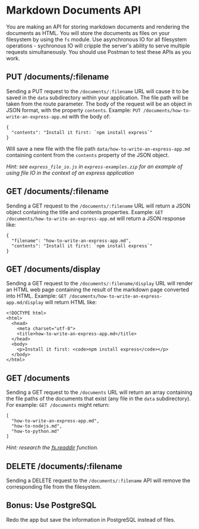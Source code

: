 # Markdown Documents API

You are making an API for storing markdown documents and rendering the documents as HTML. You will store the documents as files on your filesystem by using the ```fs``` module. Use asynchronous IO for all filesystem operations - sychronous IO will cripple the server's ability to serve multiple requests simultaneously. You should use Postman to test these APIs as you work.

## PUT /documents/:filename

Sending a PUT request to the ```/documents/:filename``` URL will cause it to be saved in the ```data``` subdirectory within your application. The file path will be taken from the route parameter. The body of the request will be an object in JSON format, with the property ```contents```. Example: ```PUT /documents/how-to-write-an-express-app.md``` with the body of:

```
{
  "contents": "Install it first: `npm install express`"
}
```

Will save a new file with the file path ```data/how-to-write-an-express-app.md``` containing content from the ```contents``` property of the JSON object.

*Hint: see ```express_file_io.js``` in ```express-examples.zip``` for an example of using file IO in the context of an express application*


## GET /documents/:filename

Sending a GET request to the ```/documents/:filename``` URL will return a JSON object containing the title and contents properties. Example: ```GET /documents/how-to-write-an-express-app.md``` will return a JSON response like:

```
{
  "filename": "how-to-write-an-express-app.md",
  "contents": "Install it first: `npm install express`"
}
```


## GET /documents/display

Sending a GET request to the ```/documents/:filename/display``` URL will render an HTML web page containing the result of the markdown page converted into HTML. Example: ```GET /documents/how-to-write-an-express-app.md/display``` will return HTML like:

```
<!DOCTYPE html>
<html>
  <head>
    <meta charset="utf-8">
    <title>how-to-write-an-express-app.md</title>
  </head>
  <body>
    <p>Install it first: <code>npm install express</code></p>
  </body>
</html>
```


## GET /documents

Sending a GET request to the ```/documents``` URL will return an array containing the file paths of the documents that exist (any file in the ```data``` subdirectory). For example: ```GET /documents``` might return:

```
[
  "how-to-write-an-express-app.md",
  "how-to-nodejs.md",
  "how-to-python.md"
]
```

*Hint: research the [fs.readdir](https://nodejs.org/api/fs.html#fs_fs_readdir_path_options_callback) function.*


## DELETE /documents/:filename

Sending a DELETE request to the ```/documents/:filename``` API will remove the corresponding file from the filesystem.


## Bonus: Use PostgreSQL

Redo the app but save the information in PostgreSQL instead of files.
